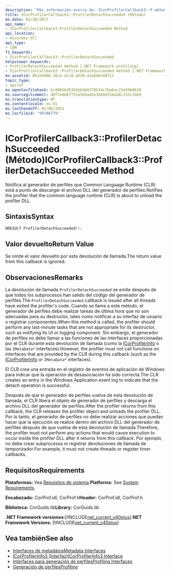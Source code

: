 ```yaml
---
description: 'Más información acerca de: ICorProfilerCallback3::P método rofilerDetachSucceeded'
title: ICorProfilerCallback3::ProfilerDetachSucceeded (Método)
ms.date: 03/30/2017
api_name:
- ICorProfilerCallback3.ProfilerDetachSucceeded Method
api_location:
- mscorwks.dll
api_type:
- COM
f1_keywords:
- ICorProfilerCallback3::ProfilerDetachSucceeded
helpviewer_keywords:
- ProfilerDetachSucceeded method [.NET Framework profiling]
- ICorProfilerCallback3::ProfilerDetachSucceeded method [.NET Framework profiling]
ms.assetid: 05164966-16ce-4cc9-a530-43a640c00711
topic_type:
- apiref
ms.openlocfilehash: bc80b5bd5301bb5b0278534cfba6ac23e5968620
ms.sourcegitcommit: ddf7edb67715a5b9a45e3dd44536dabc153c1de0
ms.translationtype: MT
ms.contentlocale: es-ES
ms.lasthandoff: 02/06/2021
ms.locfileid: "99788779"
---
```

# <a name="icorprofilercallback3profilerdetachsucceeded-method"></a><span data-ttu-id="cd0f2-103">ICorProfilerCallback3::ProfilerDetachSucceeded (Método)</span><span class="sxs-lookup"><span data-stu-id="cd0f2-103">ICorProfilerCallback3::ProfilerDetachSucceeded Method</span></span>

<span data-ttu-id="cd0f2-104">Notifica al generador de perfiles que Common Language Runtime (CLR) está a punto de descargar el archivo DLL del generador de perfiles.</span><span class="sxs-lookup"><span data-stu-id="cd0f2-104">Notifies the profiler that the common language runtime (CLR) is about to unload the profiler DLL.</span></span>  
  
## <a name="syntax"></a><span data-ttu-id="cd0f2-105">Sintaxis</span><span class="sxs-lookup"><span data-stu-id="cd0f2-105">Syntax</span></span>  
  
```cpp  
HRESULT ProfilerDetachSucceeded();  
```  
  
## <a name="return-value"></a><span data-ttu-id="cd0f2-106">Valor devuelto</span><span class="sxs-lookup"><span data-stu-id="cd0f2-106">Return Value</span></span>  

 <span data-ttu-id="cd0f2-107">Se omite el valor devuelto por esta devolución de llamada.</span><span class="sxs-lookup"><span data-stu-id="cd0f2-107">The return value from this callback is ignored.</span></span>  
  
## <a name="remarks"></a><span data-ttu-id="cd0f2-108">Observaciones</span><span class="sxs-lookup"><span data-stu-id="cd0f2-108">Remarks</span></span>  

 <span data-ttu-id="cd0f2-109">La devolución de llamada `ProfilerDetachSucceeded` se emite después de que todos los subprocesos han salido del código del generador de perfiles.</span><span class="sxs-lookup"><span data-stu-id="cd0f2-109">The `ProfilerDetachSucceeded` callback is issued after all threads have exited the profiler's code.</span></span> <span data-ttu-id="cd0f2-110">Cuando se llama a este método, el generador de perfiles debe realizar tareas de última hora que no son adecuadas para su destructor, tales como notificar a su interfaz de usuario o registrar componentes.</span><span class="sxs-lookup"><span data-stu-id="cd0f2-110">When this method is called, the profiler should perform any last-minute tasks that are not appropriate for its destructor, such as notifying its UI or logging component.</span></span> <span data-ttu-id="cd0f2-111">Sin embargo, el generador de perfiles no debe llamar a las funciones de las interfaces proporcionadas por el CLR durante esta devolución de llamada (como la [ICorProfilerInfo](icorprofilerinfo-interface.md) o las `IMetaData*` interfaces).</span><span class="sxs-lookup"><span data-stu-id="cd0f2-111">However, the profiler must not call functions on interfaces that are provided by the CLR during this callback (such as the [ICorProfilerInfo](icorprofilerinfo-interface.md) or `IMetaData*` interfaces).</span></span>  
  
 <span data-ttu-id="cd0f2-112">El CLR crea una entrada en el registro de eventos de aplicación de Windows para indicar que la operación de desasociación ha sido correcta.</span><span class="sxs-lookup"><span data-stu-id="cd0f2-112">The CLR creates an entry in the Windows Application event log to indicate that the detach operation is successful.</span></span>  
  
 <span data-ttu-id="cd0f2-113">Después de que el generador de perfiles vuelva de esta devolución de llamada, el CLR libera el objeto de generador de perfiles y descarga el archivo DLL del generador de perfiles.</span><span class="sxs-lookup"><span data-stu-id="cd0f2-113">After the profiler returns from this callback, the CLR releases the profiler object and unloads the profiler DLL.</span></span> <span data-ttu-id="cd0f2-114">Por lo tanto, el generador de perfiles no debe realizar acciones que puedan hacer que la ejecución se realice dentro del archivo DLL del generador de perfiles después de que vuelva de esta devolución de llamada.</span><span class="sxs-lookup"><span data-stu-id="cd0f2-114">Therefore, the profiler must not perform any actions that would cause execution to occur inside the profiler DLL after it returns from this callback.</span></span> <span data-ttu-id="cd0f2-115">Por ejemplo, no debe crear subprocesos ni registrar devoluciones de llamada de temporizador.</span><span class="sxs-lookup"><span data-stu-id="cd0f2-115">For example, it must not create threads or register timer callbacks.</span></span>  
  
## <a name="requirements"></a><span data-ttu-id="cd0f2-116">Requisitos</span><span class="sxs-lookup"><span data-stu-id="cd0f2-116">Requirements</span></span>  

 <span data-ttu-id="cd0f2-117">**Plataformas:** Vea [Requisitos de sistema](../../get-started/system-requirements.md).</span><span class="sxs-lookup"><span data-stu-id="cd0f2-117">**Platforms:** See [System Requirements](../../get-started/system-requirements.md).</span></span>  
  
 <span data-ttu-id="cd0f2-118">**Encabezado:** CorProf.idl, CorProf.h</span><span class="sxs-lookup"><span data-stu-id="cd0f2-118">**Header:** CorProf.idl, CorProf.h</span></span>  
  
 <span data-ttu-id="cd0f2-119">**Biblioteca:** CorGuids.lib</span><span class="sxs-lookup"><span data-stu-id="cd0f2-119">**Library:** CorGuids.lib</span></span>  
  
 <span data-ttu-id="cd0f2-120">**.NET Framework versiones:**[!INCLUDE[net_current_v40plus](../../../../includes/net-current-v40plus-md.md)]</span><span class="sxs-lookup"><span data-stu-id="cd0f2-120">**.NET Framework Versions:** [!INCLUDE[net_current_v40plus](../../../../includes/net-current-v40plus-md.md)]</span></span>  
  
## <a name="see-also"></a><span data-ttu-id="cd0f2-121">Vea también</span><span class="sxs-lookup"><span data-stu-id="cd0f2-121">See also</span></span>

- [<span data-ttu-id="cd0f2-122">Interfaces de metadatos</span><span class="sxs-lookup"><span data-stu-id="cd0f2-122">Metadata Interfaces</span></span>](../metadata/metadata-interfaces.md)
- [<span data-ttu-id="cd0f2-123">ICorProfilerInfo3 (Interfaz)</span><span class="sxs-lookup"><span data-stu-id="cd0f2-123">ICorProfilerInfo3 Interface</span></span>](icorprofilerinfo3-interface.md)
- [<span data-ttu-id="cd0f2-124">Interfaces para generación de perfiles</span><span class="sxs-lookup"><span data-stu-id="cd0f2-124">Profiling Interfaces</span></span>](profiling-interfaces.md)
- [<span data-ttu-id="cd0f2-125">Generación de perfiles</span><span class="sxs-lookup"><span data-stu-id="cd0f2-125">Profiling</span></span>](index.md)
